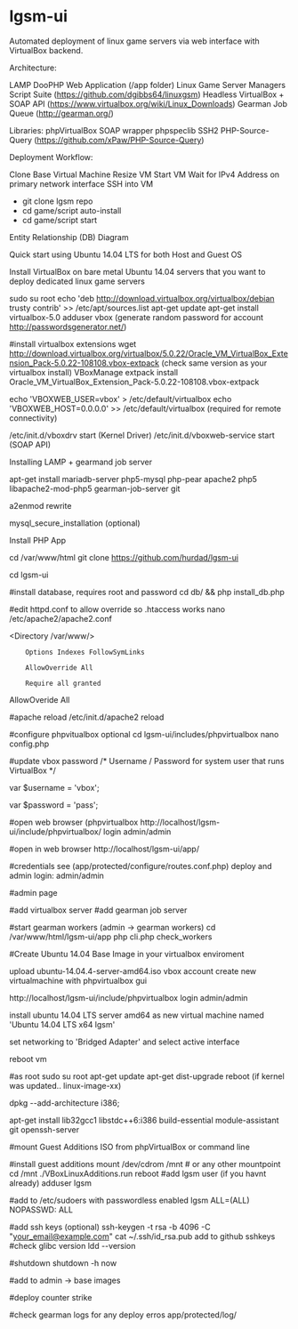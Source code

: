 # lgsm-ui

Automated deployment of linux game servers via web interface with VirtualBox backend.

Architecture:

LAMP DooPHP Web Application (/app folder)
Linux Game Server Managers Script Suite (https://github.com/dgibbs64/linuxgsm)
Headless VirtualBox + SOAP API (https://www.virtualbox.org/wiki/Linux_Downloads)
Gearman Job Queue (http://gearman.org/)

Libraries:
phpVirtualBox SOAP wrapper 
phpspeclib SSH2
PHP-Source-Query (https://github.com/xPaw/PHP-Source-Query)

Deployment Workflow:

Clone Base Virtual Machine
Resize VM
Start VM
Wait for IPv4 Address on primary network interface
SSH into VM
 - git clone lgsm repo
 - cd game/script auto-install
 - cd game/script start

Entity Relationship (DB) Diagram



Quick start using Ubuntu 14.04 LTS for both Host and Guest OS

Install VirtualBox on bare metal Ubuntu 14.04 servers that you want to deploy dedicated linux game servers

sudo su root
echo 'deb http://download.virtualbox.org/virtualbox/debian trusty contrib' >> /etc/apt/sources.list
apt-get update
apt-get install virtualbox-5.0
adduser vbox (generate random password for account http://passwordsgenerator.net/)

#install virtualbox extensions
wget http://download.virtualbox.org/virtualbox/5.0.22/Oracle_VM_VirtualBox_Extension_Pack-5.0.22-108108.vbox-extpack (check same version as your virtualbox install)
VBoxManage extpack install Oracle_VM_VirtualBox_Extension_Pack-5.0.22-108108.vbox-extpack 


echo 'VBOXWEB_USER=vbox' > /etc/default/virtualbox
echo 'VBOXWEB_HOST=0.0.0.0' >> /etc/default/virtualbox (required for remote connectivity)

/etc/init.d/vboxdrv start (Kernel Driver)
/etc/init.d/vboxweb-service start (SOAP API)


Installing LAMP + gearmand job server

apt-get install mariadb-server php5-mysql php-pear apache2 php5 libapache2-mod-php5  gearman-job-server git

a2enmod rewrite

mysql_secure_installation (optional)

Install PHP App

cd /var/www/html
git clone https://github.com/hurdad/lgsm-ui

cd lgsm-ui

#install database, requires root and password
cd db/ && php install_db.php

#edit httpd.conf to allow override so .htaccess works
nano /etc/apache2/apache2.conf 

<Directory /var/www/>

        Options Indexes FollowSymLinks

        AllowOverride All 

        Require all granted

</Directory>

AllowOveride All

#apache reload
/etc/init.d/apache2 reload

#configure phpvitualbox optional
cd lgsm-ui/includes/phpvirtualbox
nano config.php

#update vbox password
/* Username / Password for system user that runs VirtualBox */

var $username = 'vbox';

var $password = 'pass';

#open web browser (phpvirtualbox
http://localhost/lgsm-ui/include/phpvirtualbox/
login admin/admin

#open in web browser
http://localhost/lgsm-ui/app/

#credentials see (app/protected/configure/routes.conf.php)
deploy and admin login: admin/admin

#admin page

#add virtualbox server
#add gearman job server


#start gearman workers (admin -> gearman workers)
cd /var/www/html/lgsm-ui/app
php cli.php check_workers

#Create Ubuntu 14.04 Base Image in your virtualbox enviroment

upload ubuntu-14.04.4-server-amd64.iso  vbox account
create new virtualmachine  with phpvirtualbox gui

http://localhost/lgsm-ui/include/phpvirtualbox
login admin/admin

install ubuntu 14.04 LTS server amd64 as new virtual machine named 'Ubuntu 14.04 LTS x64 lgsm'

set networking to 'Bridged Adapter' and select active interface

reboot vm


#as root
sudo su root
apt-get update
apt-get dist-upgrade
reboot (if kernel was updated.. linux-image-xx)

dpkg --add-architecture i386;

apt-get install lib32gcc1 libstdc++6:i386 build-essential module-assistant git openssh-server



#mount Guest Additions ISO from phpVirtualBox or command line

#install guest additions
mount /dev/cdrom /mnt              # or any other mountpoint
cd /mnt
./VBoxLinuxAdditions.run
reboot
#add lgsm user (if you havnt already)
adduser lgsm

#add to /etc/sudoers with passwordless enabled
lgsm	ALL=(ALL)	NOPASSWD: ALL

#add ssh keys (optional)
ssh-keygen -t rsa -b 4096 -C "your_email@example.com"
cat ~/.ssh/id_rsa.pub
add to github sshkeys
#check glibc version
ldd --version

#shutdown
shutdown -h now

#add to admin -> base images

#deploy counter strike


#check gearman logs for any deploy erros
app/protected/log/




